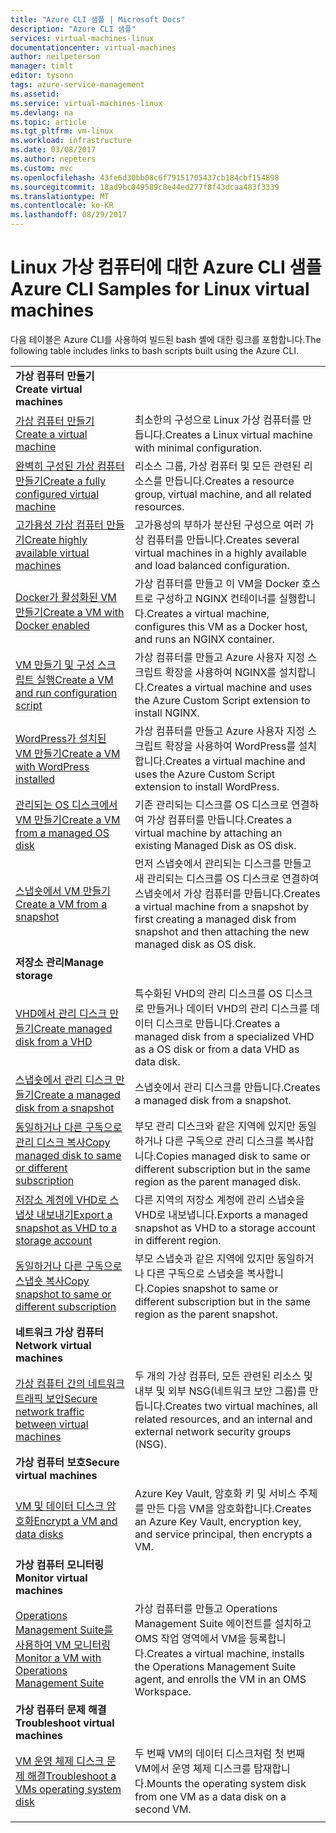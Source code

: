 ```yaml
---
title: "Azure CLI 샘플 | Microsoft Docs"
description: "Azure CLI 샘플"
services: virtual-machines-linux
documentationcenter: virtual-machines
author: neilpeterson
manager: timlt
editor: tysonn
tags: azure-service-management
ms.assetid: 
ms.service: virtual-machines-linux
ms.devlang: na
ms.topic: article
ms.tgt_pltfrm: vm-linux
ms.workload: infrastructure
ms.date: 03/08/2017
ms.author: nepeters
ms.custom: mvc
ms.openlocfilehash: 43fe6d30bb08c6f79151705437cb184cbf154898
ms.sourcegitcommit: 18ad9bc049589c8e44ed277f8f43dcaa483f3339
ms.translationtype: MT
ms.contentlocale: ko-KR
ms.lasthandoff: 08/29/2017
---
```

# <a name="azure-cli-samples-for-linux-virtual-machines"></a><span data-ttu-id="eed92-103">Linux 가상 컴퓨터에 대한 Azure CLI 샘플</span><span class="sxs-lookup"><span data-stu-id="eed92-103">Azure CLI Samples for Linux virtual machines</span></span>

<span data-ttu-id="eed92-104">다음 테이블은 Azure CLI를 사용하여 빌드된 bash 셸에 대한 링크를 포함합니다.</span><span class="sxs-lookup"><span data-stu-id="eed92-104">The following table includes links to bash scripts built using the Azure CLI.</span></span>

| | |
|---|---|
|<span data-ttu-id="eed92-105">**가상 컴퓨터 만들기**</span><span class="sxs-lookup"><span data-stu-id="eed92-105">**Create virtual machines**</span></span>||
| [<span data-ttu-id="eed92-106">가상 컴퓨터 만들기</span><span class="sxs-lookup"><span data-stu-id="eed92-106">Create a virtual machine</span></span>](./../scripts/virtual-machines-linux-cli-sample-create-vm-quick-create.md?toc=%2fcli%2fazure%2ftoc.json) | <span data-ttu-id="eed92-107">최소한의 구성으로 Linux 가상 컴퓨터를 만듭니다.</span><span class="sxs-lookup"><span data-stu-id="eed92-107">Creates a Linux virtual machine with minimal configuration.</span></span> |
| [<span data-ttu-id="eed92-108">완벽히 구성된 가상 컴퓨터 만들기</span><span class="sxs-lookup"><span data-stu-id="eed92-108">Create a fully configured virtual machine</span></span>](./../scripts/virtual-machines-linux-cli-sample-create-vm.md?toc=%2fcli%2fazure%2ftoc.json) | <span data-ttu-id="eed92-109">리소스 그룹, 가상 컴퓨터 및 모든 관련된 리소스를 만듭니다.</span><span class="sxs-lookup"><span data-stu-id="eed92-109">Creates a resource group, virtual machine, and all related resources.</span></span>|
| [<span data-ttu-id="eed92-110">고가용성 가상 컴퓨터 만들기</span><span class="sxs-lookup"><span data-stu-id="eed92-110">Create highly available virtual machines</span></span>](./../scripts/virtual-machines-linux-cli-sample-nlb.md?toc=%2fcli%2fazure%2ftoc.json) | <span data-ttu-id="eed92-111">고가용성의 부하가 분산된 구성으로 여러 가상 컴퓨터를 만듭니다.</span><span class="sxs-lookup"><span data-stu-id="eed92-111">Creates several virtual machines in a highly available and load balanced configuration.</span></span> |
| [<span data-ttu-id="eed92-112">Docker가 활성화된 VM 만들기</span><span class="sxs-lookup"><span data-stu-id="eed92-112">Create a VM with Docker enabled</span></span>](./../scripts/virtual-machines-linux-cli-sample-create-docker-host.md?toc=%2fcli%2fazure%2ftoc.json) | <span data-ttu-id="eed92-113">가상 컴퓨터를 만들고 이 VM을 Docker 호스트로 구성하고 NGINX 컨테이너를 실행합니다.</span><span class="sxs-lookup"><span data-stu-id="eed92-113">Creates a virtual machine, configures this VM as a Docker host, and runs an NGINX container.</span></span> |
| [<span data-ttu-id="eed92-114">VM 만들기 및 구성 스크립트 실행</span><span class="sxs-lookup"><span data-stu-id="eed92-114">Create a VM and run configuration script</span></span>](./../scripts/virtual-machines-linux-cli-sample-create-vm-nginx.md?toc=%2fcli%2fazure%2ftoc.json) | <span data-ttu-id="eed92-115">가상 컴퓨터를 만들고 Azure 사용자 지정 스크립트 확장을 사용하여 NGINX를 설치합니다.</span><span class="sxs-lookup"><span data-stu-id="eed92-115">Creates a virtual machine and uses the Azure Custom Script extension to install NGINX.</span></span> |
| [<span data-ttu-id="eed92-116">WordPress가 설치된 VM 만들기</span><span class="sxs-lookup"><span data-stu-id="eed92-116">Create a VM with WordPress installed</span></span>](./../scripts/virtual-machines-linux-cli-sample-create-vm-wordpress.md?toc=%2fcli%2fazure%2ftoc.json) | <span data-ttu-id="eed92-117">가상 컴퓨터를 만들고 Azure 사용자 지정 스크립트 확장을 사용하여 WordPress를 설치합니다.</span><span class="sxs-lookup"><span data-stu-id="eed92-117">Creates a virtual machine and uses the Azure Custom Script extension to install WordPress.</span></span> |
| [<span data-ttu-id="eed92-118">관리되는 OS 디스크에서 VM 만들기</span><span class="sxs-lookup"><span data-stu-id="eed92-118">Create a VM from a managed OS disk</span></span>](./../scripts/virtual-machines-linux-cli-sample-create-vm-from-managed-os-disks.md?toc=%2fcli%2fmodule%2ftoc.json) | <span data-ttu-id="eed92-119">기존 관리되는 디스크를 OS 디스크로 연결하여 가상 컴퓨터를 만듭니다.</span><span class="sxs-lookup"><span data-stu-id="eed92-119">Creates a virtual machine by attaching an existing Managed Disk as OS disk.</span></span> |
| [<span data-ttu-id="eed92-120">스냅숏에서 VM 만들기</span><span class="sxs-lookup"><span data-stu-id="eed92-120">Create a VM from a snapshot</span></span>](./../scripts/virtual-machines-linux-cli-sample-create-vm-from-snapshot.md?toc=%2fcli%2fmodule%2ftoc.json) | <span data-ttu-id="eed92-121">먼저 스냅숏에서 관리되는 디스크를 만들고 새 관리되는 디스크를 OS 디스크로 연결하여 스냅숏에서 가상 컴퓨터를 만듭니다.</span><span class="sxs-lookup"><span data-stu-id="eed92-121">Creates a virtual machine from a snapshot by first creating a managed disk from snapshot and then attaching the new managed disk as OS disk.</span></span> |
|<span data-ttu-id="eed92-122">**저장소 관리**</span><span class="sxs-lookup"><span data-stu-id="eed92-122">**Manage storage**</span></span>||
| [<span data-ttu-id="eed92-123">VHD에서 관리 디스크 만들기</span><span class="sxs-lookup"><span data-stu-id="eed92-123">Create managed disk from a VHD</span></span>](../scripts/virtual-machines-linux-cli-sample-create-managed-disk-from-vhd.md?toc=%2fcli%2fmodule%2ftoc.json) | <span data-ttu-id="eed92-124">특수화된 VHD의 관리 디스크를 OS 디스크로 만들거나 데이터 VHD의 관리 디스크를 데이터 디스크로 만듭니다.</span><span class="sxs-lookup"><span data-stu-id="eed92-124">Creates a managed disk from a specialized VHD as a OS disk or from a data VHD as data disk.</span></span>  |
| [<span data-ttu-id="eed92-125">스냅숏에서 관리 디스크 만들기</span><span class="sxs-lookup"><span data-stu-id="eed92-125">Create a managed disk from a snapshot</span></span>](../scripts/virtual-machines-linux-cli-sample-create-managed-disk-from-snapshot.md?toc=%2fcli%2fmodule%2ftoc.json) | <span data-ttu-id="eed92-126">스냅숏에서 관리 디스크를 만듭니다.</span><span class="sxs-lookup"><span data-stu-id="eed92-126">Creates a managed disk from a snapshot.</span></span> |
| [<span data-ttu-id="eed92-127">동일하거나 다른 구독으로 관리 디스크 복사</span><span class="sxs-lookup"><span data-stu-id="eed92-127">Copy managed disk to same or different subscription</span></span>](../scripts/virtual-machines-linux-cli-sample-copy-managed-disks-to-same-or-different-subscription.md?toc=%2fcli%2fmodule%2ftoc.json) | <span data-ttu-id="eed92-128">부모 관리 디스크와 같은 지역에 있지만 동일하거나 다른 구독으로 관리 디스크를 복사합니다.</span><span class="sxs-lookup"><span data-stu-id="eed92-128">Copies managed disk to same or different subscription but in the same region as the parent managed disk.</span></span> 
| [<span data-ttu-id="eed92-129">저장소 계정에 VHD로 스냅샷 내보내기</span><span class="sxs-lookup"><span data-stu-id="eed92-129">Export a snapshot as VHD to a storage account</span></span>](../scripts/virtual-machines-linux-cli-sample-copy-snapshot-to-storage-account.md?toc=%2fcli%2fmodule%2ftoc.json) | <span data-ttu-id="eed92-130">다른 지역의 저장소 계정에 관리 스냅숏을 VHD로 내보냅니다.</span><span class="sxs-lookup"><span data-stu-id="eed92-130">Exports a managed snapshot as VHD to a storage account in different region.</span></span> |
| [<span data-ttu-id="eed92-131">동일하거나 다른 구독으로 스냅숏 복사</span><span class="sxs-lookup"><span data-stu-id="eed92-131">Copy snapshot to same or different subscription</span></span>](../scripts/virtual-machines-linux-cli-sample-copy-snapshot-to-same-or-different-subscription.md?toc=%2fcli%2fmodule%2ftoc.json) | <span data-ttu-id="eed92-132">부모 스냅숏과 같은 지역에 있지만 동일하거나 다른 구독으로 스냅숏을 복사합니다.</span><span class="sxs-lookup"><span data-stu-id="eed92-132">Copies snapshot to same or different subscription but in the same region as the parent snapshot.</span></span> |
|<span data-ttu-id="eed92-133">**네트워크 가상 컴퓨터**</span><span class="sxs-lookup"><span data-stu-id="eed92-133">**Network virtual machines**</span></span>||
| [<span data-ttu-id="eed92-134">가상 컴퓨터 간의 네트워크 트래픽 보안</span><span class="sxs-lookup"><span data-stu-id="eed92-134">Secure network traffic between virtual machines</span></span>](./../scripts/virtual-machines-linux-cli-sample-create-vm-nsg.md?toc=%2fcli%2fazure%2ftoc.json) | <span data-ttu-id="eed92-135">두 개의 가상 컴퓨터, 모든 관련된 리소스 및 내부 및 외부 NSG(네트워크 보안 그룹)를 만듭니다.</span><span class="sxs-lookup"><span data-stu-id="eed92-135">Creates two virtual machines, all related resources, and an internal and external network security groups (NSG).</span></span> |
|<span data-ttu-id="eed92-136">**가상 컴퓨터 보호**</span><span class="sxs-lookup"><span data-stu-id="eed92-136">**Secure virtual machines**</span></span>||
| [<span data-ttu-id="eed92-137">VM 및 데이터 디스크 암호화</span><span class="sxs-lookup"><span data-stu-id="eed92-137">Encrypt a VM and data disks</span></span>](./../scripts/virtual-machines-linux-cli-sample-encrypt-vm.md?toc=%2fcli%2fazure%2ftoc.json) | <span data-ttu-id="eed92-138">Azure Key Vault, 암호화 키 및 서비스 주체를 만든 다음 VM을 암호화합니다.</span><span class="sxs-lookup"><span data-stu-id="eed92-138">Creates an Azure Key Vault, encryption key, and service principal, then encrypts a VM.</span></span> |
|<span data-ttu-id="eed92-139">**가상 컴퓨터 모니터링**</span><span class="sxs-lookup"><span data-stu-id="eed92-139">**Monitor virtual machines**</span></span>||
| [<span data-ttu-id="eed92-140">Operations Management Suite를 사용하여 VM 모니터링</span><span class="sxs-lookup"><span data-stu-id="eed92-140">Monitor a VM with Operations Management Suite</span></span>](./../scripts/virtual-machines-linux-cli-sample-create-vm-oms.md?toc=%2fcli%2fazure%2ftoc.json) | <span data-ttu-id="eed92-141">가상 컴퓨터를 만들고 Operations Management Suite 에이전트를 설치하고 OMS 작업 영역에서 VM을 등록합니다.</span><span class="sxs-lookup"><span data-stu-id="eed92-141">Creates a virtual machine, installs the Operations Management Suite agent, and enrolls the VM in an OMS Workspace.</span></span>  |
|<span data-ttu-id="eed92-142">**가상 컴퓨터 문제 해결**</span><span class="sxs-lookup"><span data-stu-id="eed92-142">**Troubleshoot virtual machines**</span></span>||
| [<span data-ttu-id="eed92-143">VM 운영 체제 디스크 문제 해결</span><span class="sxs-lookup"><span data-stu-id="eed92-143">Troubleshoot a VMs operating system disk</span></span>](./../scripts/virtual-machines-linux-cli-sample-mount-os-disk.md?toc=%2fcli%2fazure%2ftoc.json) | <span data-ttu-id="eed92-144">두 번째 VM의 데이터 디스크처럼 첫 번째 VM에서 운영 체제 디스크를 탑재합니다.</span><span class="sxs-lookup"><span data-stu-id="eed92-144">Mounts the operating system disk from one VM as a data disk on a second VM.</span></span> |
| | |
